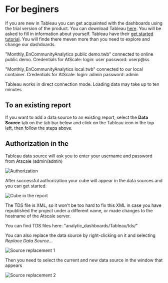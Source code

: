 # For beginers

If you are new in Tableau you can get acquainted with the dashboards using the trial version of the product. You can download Tableau [here](https://www.tableau.com/products/desktop/download). You will be asked to fill in information about yourself. Tableau have their [get started tutorial](https://help.tableau.com/current/guides/get-started-tutorial/en-us/get-started-tutorial-home.htm). You will finde there meven more than you need to explore and change our dashdoards.

"Monthly_EnCommunityAnalytics public demo.twb" connected to online public demo. Credentials for AtScale: login: user password: userp@ss 

"Monthly_EnCommunityAnalytics local.twb"  connected to our local container. Credentials for AtScale: login: admin password: admin

Tableau works in direct connection mode. Loading data may take up to ten minutes

## To an existing report
If you want to add a data source to an existing report, 
select the **Data Source** tab on the tab bar below and click on the Tableau icon in the top left, then follow the steps above.

## Authorization in the
Tableau data source will ask you to enter your username and password from Atscale (admin/admin)

![Authorization](https://user-images.githubusercontent.com/91419671/189289302-fda2cab8-92d9-4802-beaa-2b421e4f2674.png)

After successful authorization your cube will appear in the data sources and you can get started.

![Cube in the report](https://user-images.githubusercontent.com/91419671/189289522-03bfa04d-806e-4680-a27a-aec325c3aca5.png)

The TDS file is XML, so it won't be too hard to fix this XML in case 
you have republished the project under a different name, or made changes to the hostname of the Atscale server.

You can find TDS files here: "analytic_dashboards/Tableau/tds/"

You can also replace the data source by right-clicking on it and selecting *Replace Data Source...*

![Source replacement 1](https://user-images.githubusercontent.com/91419671/189289604-248e8047-4c1d-4a77-8cff-65a77c11f8f5.png)

Then you need to select the current and new data source in the window that appears

![Source replacement 2](https://user-images.githubusercontent.com/91419671/189289659-ce92657d-63b2-4c67-b9fd-de14d264b1c8.png)


